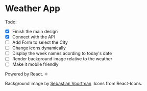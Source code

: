 # Weather App

Todo:

- [x] Finish the main design
- [x] Connect with the API
- [ ] Add Form to select the City
- [ ] Change icons dynamically
- [ ] Display the week names acording to today's date
- [ ] Render background image relative to the weather
- [ ] Make it mobile friendly

Powered by React. ⚛️

Background image by [Sebastian Voortman](pexels.com/@sebastian).
Icons from React-Icons.
